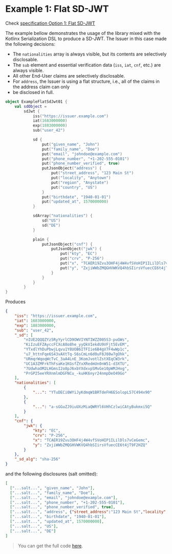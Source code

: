 <!--- TEST_NAME ExampleFlatSdJwt01Test --> 

# Example 1: Flat SD-JWT

Check [specification Option 1: Flat SD-JWT](https://www.ietf.org/archive/id/draft-ietf-oauth-selective-disclosure-jwt-06.html#name-example-1-sd-jwt)

The example bellow demonstrates the usage of the library mixed with the Kotlinx Serialization DSL
to produce a SD-JWT.
The Issuer in this case made the following decisions:
* The `nationalities` array is always visible, but its contents are selectively disclosable.
* The `sub` element and essential verification data (`iss`, `iat`, `cnf`, etc.) are always visible.
* All other End-User claims are selectively disclosable.
* For `address`, the Issuer is using a flat structure, i.e., all of the claims in the address claim can only 
* be disclosed in full.

```kotlin
object ExampleFlatSdJwt01 {
    val sdObject =
        sdJwt {
            iss("https://issuer.example.com")
            iat(1683000000)
            exp(1883000000)
            sub("user_42")

            sd {
                put("given_name", "John")
                put("family_name", "Doe")
                put("email", "johndoe@example.com")
                put("phone_number", "+1-202-555-0101")
                put("phone_number_verified", true)
                putJsonObject("address") {
                    put("street_address", "123 Main St")
                    put("locality", "Anytown")
                    put("region", "Anystate")
                    put("country", "US")
                }
                put("birthdate", "1940-01-01")
                put("updated_at", 1570000000)
            }

            sdArray("nationalities") {
                sd("US")
                sd("DE")
            }

            plain {
                putJsonObject("cnf") {
                    putJsonObject("jwk") {
                        put("kty", "EC")
                        put("crv", "P-256")
                        put("x", "TCAER19Zvu3OHF4j4W4vfSVoHIP1ILilDls7vCeGemc")
                        put("y", "ZxjiWWbZMQGHVWKVQ4hbSIirsVfuecCE6t4jT9F2HZQ")
                    }
                }
            }
        }
}
```

Produces

```json
{
    "iss": "https://issuer.example.com",
    "iat": 1683000000,
    "exp": 1883000000,
    "sub": "user_42",
    "_sd": [
        "nIUE2QQQZYz5RyYyrlCD9OWVIYNTIWZZ005S3-puGWs",
        "KiIzuEFZAyccFCXcA8o8he_yyQkVIekdU9VFjt5EvEM",
        "YTxdlYhDuPbwjLqvu1Y8UOB6ITFIie6B4gV7F4wWp1c",
        "u7_httnFqe6S43vAXtTq-S6sCmLn6d0uF8J08w7gOhk",
        "URmqrWqoqWcTvC_3aA4LnE_3KomJvotlZstXEqCW3rk",
        "UC1A3ZMFrkThFsaKe1KGsfZYxXRedmUn0nW51-d3XTU",
        "7UdwhaOM2LHGmsI2o8pJ6xbYXdxvpSMvGe10pWMJHxg",
        "PrGP25eeYRXnmlmDGFNCu_-kuHK6nyr24nmpDeO49Go"
    ],
    "nationalities": [
        {
            "...": "YTuDECi0WYiJyKdmqW1BRTdeFH6ESolopL57C494x90"
        },
        {
            "...": "a-sGGuZJ9iuUXzMiaQWRYl6VHhCzlwiCAtyBukmxi5Q"
        }
    ],
    "cnf": {
        "jwk": {
            "kty": "EC",
            "crv": "P-256",
            "x": "TCAER19Zvu3OHF4j4W4vfSVoHIP1ILilDls7vCeGemc",
            "y": "ZxjiWWbZMQGHVWKVQ4hbSIirsVfuecCE6t4jT9F2HZQ"
        }
    },
    "_sd_alg": "sha-256"
}
```

and the following disclosures (salt omitted):

```json
[
  ["...salt...", "given_name", "John"],
  ["...salt...", "family_name", "Doe"],
  ["...salt...", "email", "johndoe@example.com"],
  ["...salt...", "phone_number", "+1-202-555-0101"],
  ["...salt...", "phone_number_verified", true],
  ["...salt...", "address", {"street_address":"123 Main St","locality":"Anytown","region":"Anystate","country":"US"}],
  ["...salt...", "birthdate", "1940-01-01"],
  ["...salt...", "updated_at", 1570000000],
  ["...salt...", "US"],
  ["...salt...", "DE"]
]
```

> You can get the full code [here](../../src/test/kotlin/eu/europa/ec/eudi/sdjwt/examples/ExampleFlatSdJwt01.kt).

<!--- TEST ExampleFlatSdJwt01.sdObject.assertThat(description = "Example 1: Flat SD-JWT", expectedDisclosuresNo = 10) -->